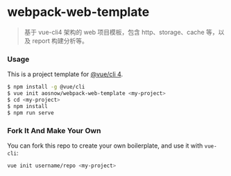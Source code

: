 # webpack-web-template

> 基于 vue-cli4 架构的 web 项目模板，包含 http、storage、cache 等，以及 report 构建分析等。

### Usage	

This is a project template for [@vue/cli 4](https://cli.vuejs.org/zh/guide/).

``` bash
$ npm install -g @vue/cli
$ vue init aosnow/webpack-web-template <my-project>
$ cd <my-project>
$ npm install
$ npm run serve
```

### Fork It And Make Your Own

You can fork this repo to create your own boilerplate, and use it with `vue-cli`:

``` bash
vue init username/repo <my-project>
```

